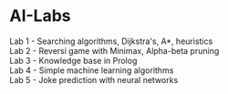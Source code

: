 # AI-Labs
Lab 1 - Searching algorithms, Dijkstra's, A*, heuristics<br/>
Lab 2 - Reversi game with Minimax, Alpha-beta pruning<br/>
Lab 3 - Knowledge base in Prolog<br/>
Lab 4 - Simple machine learning algorithms<br/>
Lab 5 - Joke prediction with neural networks
